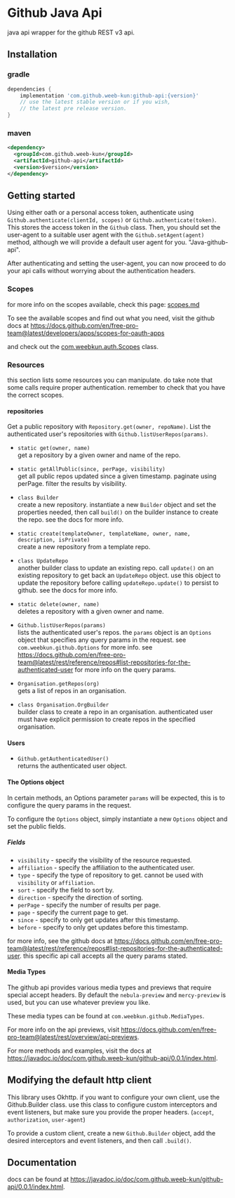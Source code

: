 # Github Java Api
java api wrapper for the github REST v3 api.

## Installation

### gradle
```groovy
dependencies {
    implementation 'com.github.weeb-kun:github-api:{version}'
    // use the latest stable version or if you wish,
    // the latest pre release version.
}
```

### maven
```xml
<dependency>
  <groupId>com.github.weeb-kun</groupId>
  <artifactId>github-api</artifactId>
  <version>$version</version>
</dependency>
```

## Getting started
Using either oath or a personal access token, authenticate using
`Github.authenticate(clientId, scopes)` or `Github.authenticate(token)`.
This stores the access token in the `Github` class.
Then, you should set the user-agent to a suitable user agent with the `Github.setAgent(agent)` method,
although we will provide a default user agent for you. "Java-github-api".<br>

After authenticating and setting the user-agent,
you can now proceed to do your api calls without worrying about the authentication headers.

### Scopes

for more info on the scopes available, check this page: [scopes.md](scopes.md)

To see the available scopes and find out what you need, visit the github docs at
https://docs.github.com/en/free-pro-team@latest/developers/apps/scopes-for-oauth-apps

and check out the [com.weebkun.auth.Scopes](src/main/java/com/weebkun/auth/Scopes.java) class.

### Resources
this section lists some resources you can manipulate.
do take note that some calls require proper authentication.
remember to check that you have the correct scopes.
#### repositories

Get a public repository with `Repository.get(owner, repoName)`.
List the authenticated user's repositories with `Github.listUserRepos(params)`.

- `static get(owner, name)`<br>
get a repository by a given owner and name of the repo.

- `static getAllPublic(since, perPage, visibility)`<br>
get all public repos updated since a given timestamp. paginate using perPage.
filter the results by visibility.

- `class Builder`<br>
create a new repository.
instantiate a new `Builder` object and set the properties needed,
then call `build()` on the builder instance to create the repo.
see the docs for more info.

- `static create(templateOwner, templateName, owner, name, description, isPrivate)`<br>
create a new repository from a template repo.

- `class UpdateRepo`<br>
another builder class to update an existing repo.
call `update()` on an existing repository to get back an `UpdateRepo` object.
use this object to update the repository before calling `updateRepo.update()`
to persist to github.
see the docs for more info.

- `static delete(owner, name)`<br>
deletes a repository with a given owner and name.

- `Github.listUserRepos(params)`<br>
lists the authenticated user's repos.
the `params` object is an `Options` object that specifies any query params in the request.
see `com.weebkun.github.Options` for more info.
see https://docs.github.com/en/free-pro-team@latest/rest/reference/repos#list-repositories-for-the-authenticated-user
for more info on the query params.

- `Organisation.getRepos(org)`<br>
gets a list of repos in an organisation.

- `class Organisation.OrgBuilder`<br>
builder class to create a repo in an organisation.
authenticated user must have explicit permission to create repos in the specified organisation.

#### Users

- `Github.getAuthenticatedUser()`<br>
returns the authenticated user object.

#### The Options object
In certain methods, an Options parameter `params` will be expected,
this is to configure the query params in the request.

To configure the `Options` object, simply instantiate a new `Options` object and set the public fields.

##### Fields
- `visibility` - specify the visibility of the resource requested.
- `affiliation` - specify the affiliation to the authenticated user.
- `type` - specify the type of repository to get. cannot be used with `visibility` or `affiliation`.
- `sort` - specify the field to sort by.
- `direction` - specify the direction of sorting.
- `perPage` - specify the number of results per page.
- `page` - specify the current page to get.
- `since` - specify to only get updates after this timestamp.
- `before` - specify to only get updates before this timestamp.

for more info, see the github docs at https://docs.github.com/en/free-pro-team@latest/rest/reference/repos#list-repositories-for-the-authenticated-user.
this specific api call accepts all the query params stated.

#### Media Types
The github api provides various media types and previews that require special accept headers.
By default the `nebula-preview` and `mercy-preview` is used,
but you can use whatever preview you like.

These media types can be found at `com.weebkun.github.MediaTypes`.

For more info on the api previews, visit https://docs.github.com/en/free-pro-team@latest/rest/overview/api-previews.

For more methods and examples, visit the docs at https://javadoc.io/doc/com.github.weeb-kun/github-api/0.0.1/index.html.

## Modifying the default http client
This library uses Okhttp. if you want to configure your own client,
use the Github.Builder class. use this class to configure custom interceptors and event listeners,
but make sure you provide the proper headers. (`accept`, `authorization`, `user-agent`)

To provide a custom client,
create a new `Github.Builder` object, add the desired interceptors and event listeners,
and then call `.build()`.

## Documentation
docs can be found at https://javadoc.io/doc/com.github.weeb-kun/github-api/0.0.1/index.html.
